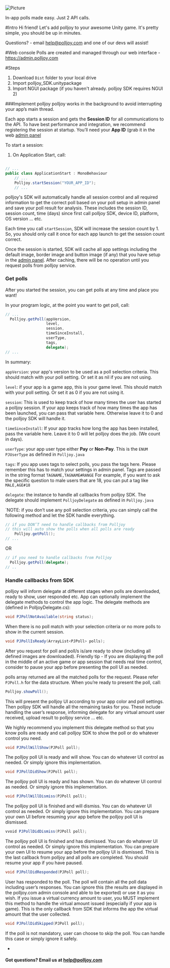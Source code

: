 ![Picture](http://www.polljoy.com/assets/images/logo/polljoy-logo-github.png)

In-app polls made easy. Just 2 API calls.


#Intro
Hi friend! Let's add polljoy to your awesome Unity game. It's pretty simple, you should be up in minutes.

Questions? - email help@polljoy.com and one of our devs will assist!

#Web console
Polls are created and managed through our web interface - https://admin.polljoy.com

#Steps
1. Download `Dist` folder to your local drive
2. Import polljoy_SDK.unitypackage
3. Import NGUI package (if you haven't already. polljoy SDK requires NGUI 2)

###Implement polljoy 
polljoy works in the background to avoid interrupting your app’s main thread.

Each app starts a session and gets the **Session ID** for all communications to the API. To have best performance and integration, we recommend registering the session at startup. You’ll need your **App ID** (grab it in the web [admin panel](https://admin.polljoy.com/applications/app)

 To start a session:
 1. On Application Start, call:

 ``` c#

 // ...
 public class ApplicationStart : MonoBehaviour
     // ...
     Polljoy.startSession("YOUR_APP_ID");
     // ...

 ```

polljoy's SDK will automatically handle all session control and all required information to get the correct poll based on your poll setup in admin panel and save your poll result for analysis. These includes the session ID, session count, time (days) since first call polljoy SDK, device ID, platform, OS version … etc.

 Each time you call `startSession`, SDK will increase the session count by 1. So, you should only call it once for each app launch to get the session count correct.

 Once the session is started, SDK will cache all app settings including the default image, border image and button image (if any) that you have setup in the [admin panel](https://admin.polljoy.com). After caching, there will be no operation until you request polls from polljoy service.

### Get polls

After you started the session, you can get polls at any time and place you want!

In your program logic, at the point you want to get poll, call:

 ``` c#
 // ...
   Polljoy.getPoll(appVersion,
                   level,
                   session,
                   timeSinceInstall,
                   userType,
                   tags,
                   delegate);
 // ...
 ```

In summary:

`appVersion`: your app's version to be used as a poll selection criteria. This should match with your poll setting. Or set it as nil if you are not using.

`level`: if your app is a game app, this is your game level. This should match with your poll setting. Or set it as 0 if you are not using it.

`session`: This is used to keep track of how many times the user has started a polljoy session. If your app keeps track of how many times the app has been launched, you can pass that variable here. Otherwise leave it to 0 and the polljoy SDK will handle it.

`timeSinceInstall`: If your app tracks how long the app has been installed, pass the variable here. Leave it to 0 will let polljoy does the job. (We count in days).

`userType`: your app user type either **Pay** or **Non-Pay**. This is the `ENUM PJUserType` as defined in `Polljoy.java`

`tags`: If you app uses tags to select polls, you pass the tags here. Please remember this has to match your settings in admin panel. Tags are passed in the string format `TAGNAME,TAGNAME#RANGE` For example, if you want to ask the specific question to male users that are 18, you can put a tag like `MALE,AGE#18`

`delegate`: the instance to handle all callbacks from polljoy SDK. The delegate should implement `PolljoyDelegate` as defined in `Polljoy.java`

`NOTE: if you don’t use any poll selection criteria, you can simply call the following method and let the SDK handle everything.

  ``` c#
  // if you DON’T need to handle callbacks from Polljoy
  // this will auto show the polls when all polls are ready
      Polljoy.getPoll();
  // ...
  ```
  OR
  ``` c#
  // if you need to handle callbacks from Polljoy
    Polljoy.getPoll(delegate);
  // ..
  ```

### Handle callbacks from SDK

polljoy will inform delegate at different stages when polls are downloaded, ready to show, user responded etc. App can optionally implement the delegate methods to control the app logic. The delegate methods are (defined in PolljoyDelegate.cs):


 ``` c#
 void PJPollNotAvailable(string status);
 ```

When there is no poll match with your selection criteria or no more polls to show in the current session.

 ``` c#
 void PJPollIsReady(ArrayList<PJPoll> polls);
 ```

After you request for poll and poll/s is/are ready to show (including all defined images are downloaded). Friendly tip - If you are displaying the poll in the middle of an active game or app session that needs real time control, consider to pause your app before presenting the poll UI as needed.

polls array returned are all the matched polls for the request. Please refer `PJPoll.h` for the data structure.
When you’re ready to present the poll, call:

 ``` c#
 Polljoy.showPoll();
 ```

This will present the polljoy UI according to your app color and poll settings. Then polljoy SDK will handle all the remaining tasks for you. These include handling the user’s response, informing delegate for any virtual amount user received, upload result to polljoy service … etc.

We highly recommend you implement this delegate method so that you know polls are ready and call polljoy SDK to show the poll or do whatever control you need.

 ``` c#
 void PJPollWillShow(PJPoll poll);
 ```

The polljoy poll UI is ready and will show. You can do whatever UI control as needed. Or simply ignore this implementation.

 ``` c#
 void PJPollDidShow(PJPoll poll);
 ```

The polljoy poll UI is ready and has shown. You can do whatever UI control as needed. Or simply ignore this implementation.

 ``` c#
 void PJPollWillDismiss(PJPoll poll);
 ```

The polljoy poll UI is finished and will dismiss. You can do whatever UI control as needed. Or simply ignore this implementation. You can prepare your own UI before resuming your app before the polljoy poll UI is dismissed.

 ``` c#
 vvoid PJPollDidDismiss(PJPoll poll);
 ```

The polljoy poll UI is finished and has dismissed. You can do whatever UI control as needed. Or simply ignore this implementation. You can prepare your own UI to resume your app before the polljoy UI is dismissed. This is the last callback from polljoy and all polls are completed. You should resume your app if you have paused.

 ``` c#
 void PJPollDidResponded(PJPoll poll);
 ```

User has responded to the poll. The poll will contain all the poll data including user’s responses. You can ignore this (the results are displayed in the polljoy.com admin console and able to be exported) or use it as you wish.
If you issue a virtual currency amount to user, you MUST implement this method to handle the virtual amount issued (especially if your app is game). This is the only callback from SDK that informs the app the virtual amount that the user collected.

 ``` c#
 void PJPollDidSkipped(PJPoll poll);
 ```

 If the poll is not mandatory, user can choose to skip the poll. You can handle this case or simply ignore it safely.

-
#### Got questions? Email us at help@polljoy.com
